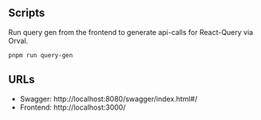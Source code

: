 ## Scripts

Run query gen from the frontend to generate api-calls for React-Query via Orval.

```
pnpm run query-gen
```

## URLs

* Swagger: http://localhost:8080/swagger/index.html#/
* Frontend: http://localhost:3000/
